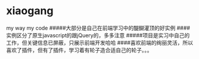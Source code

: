 # xiaogang
my way my code
#####大部分是自己在前端学习中的醍醐灌顶的好实例
####实例区分了原生javascript的跟jQuery的，多多注意
#####项目是实习中自己的工作，但关键信息已屏蔽，只展示前端开发哈哈
####喜欢前端的绚丽灵活，所以喜欢了插件，但有了插件，学习着有轮子造合适自己的轮子。。。
